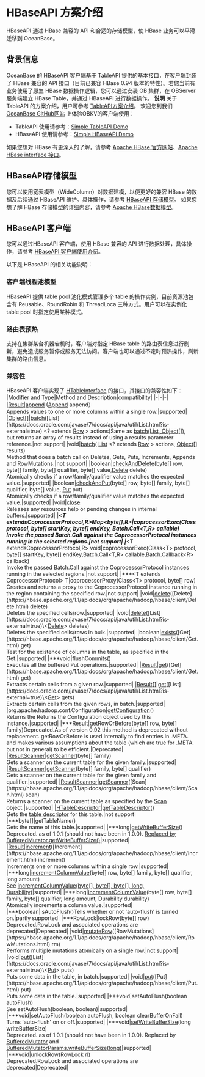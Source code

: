 # HBaseAPI 方案介绍

HBaseAPI 通过 HBase 兼容的 API 和合适的存储模型，使 HBase 业务可以平滑迁移到 OceanBase。

## 背景信息

OceanBase 的 HBaseAPI 客户端基于 TableAPI 提供的基本接口，在客户端封装了 HBase 兼容的 API 接口（目前已兼容 HBase 0.94 版本的特性）。若您当前有业务使用了原生 HBase 数据操作逻辑，您可以通过安装 OB 集群，在 OBServer 服务端建立 HBase Table，并通过 HBaseAPI 进行数据操作。
**说明**
关于 TableAPI 的方案介绍，用户可参考 [TableAPI方案介绍](https://open.oceanbase.com/docs/observer-cn/V3.1.1/10000000000013926)。
欢迎您到我们 [OceanBase GitHub网站](https://github.com/oceanbase) 上体验OBKV的客户端使用：

+ TableAPI 使用请参考：[Simple TableAPI Demo](https://github.com/oceanbase/obkv-table-client-java/tree/master/example)
+ HBaseAPI 使用请参考：[Simple HBaseAPI Demo](https://github.com/oceanbase/obkv-hbase-client-java/tree/main/example/simple-hbase-demo)

如果您想对 HBase 有更深入的了解，请参考 [Apache HBase 官方网站](https://hbase.apache.org/)、[Apache HBase interface 接口](https://hbase.apache.org/1.1/apidocs/org/apache/hadoop/hbase/client/Table.html)。

## HBaseAPI存储模型

您可以使用宽表模型（WideColumn）对数据建模，以便更好的兼容 HBase 的数据及后续通过 HBaseAPI 维护。具体操作，请参考 [HBaseAPI 存储模型](../2.hbaseapi-storage-model)。
如果您想了解 HBase 存储模型的详细内容，请参考 [Apache HBase数据模型](http://hbase.apache.org/0.94/book/datamodel.html)。

## HBaseAPI 客户端

您可以通过HBaseAPI 客户端，使用 HBase 兼容的 API 进行数据处理，具体操作，请参考 [HBaseAPI 客户端使用介绍](3.use-of-the-hbaseapi-client.md)。

以下是 HBaseAPI 的相关功能说明：

### 客户端线程池模型

HBaseAPI 提供 table pool 池化模式管理多个 table 的操作实例，目前资源池包含有 Reusable、RoundRobin 和 ThreadLoca 三种方式。用户可以在实例化 table pool 时指定使用某种模式。

### 路由表预热

支持在集群某台机器宕机时，客户端对指定 HBase table 的路由表信息进行刷新，避免造成服务暂停或服务无法访问。客户端也可以通过不定时预热操作，刷新集群的路由信息。

### 兼容性

HBaseAPI 客户端实现了 [HTableInterface](https://hbase.apache.org/1.1/apidocs/org/apache/hadoop/hbase/client/HTableInterface.html) 的接口，其接口的兼容性如下：
|Modifier and Type|Method and Description|compatibility|
|-|-|-|
|[Result](https://hbase.apache.org/1.1/apidocs/org/apache/hadoop/hbase/client/Result.html)|[append](https://hbase.apache.org/1.1/apidocs/org/apache/hadoop/hbase/client/Table.html#append(org.apache.hadoop.hbase.client.Append)) ([Append](https://hbase.apache.org/1.1/apidocs/org/apache/hadoop/hbase/client/Append.html) append）<br>Appends values to one or more columns within a single row.|supported|
|[Object](https://docs.oracle.com/javase/7/docs/api/java/lang/Object.html?is-external=true)[]|[batch](https://hbase.apache.org/1.1/apidocs/org/apache/hadoop/hbase/client/Table.html#batch(java.util.List))([List](https://docs.oracle.com/javase/7/docs/api/java/util/List.html?is-external=true) <? extends [Row](https://hbase.apache.org/1.1/apidocs/org/apache/hadoop/hbase/client/Row.html) > actions)Same as [batch(List, Object[])](https://hbase.apache.org/1.1/apidocs/org/apache/hadoop/hbase/client/Table.html#batch(java.util.List,%20java.lang.Object[])), <br>but returns an array of results instead of using a results parameter reference.|not support|
|void|[batch](https://hbase.apache.org/1.1/apidocs/org/apache/hadoop/hbase/client/Table.html#batch(java.util.List,%20java.lang.Object[]))( [List](https://docs.oracle.com/javase/7/docs/api/java/util/List.html?is-external=true) <? extends [Row](https://hbase.apache.org/1.1/apidocs/org/apache/hadoop/hbase/client/Row.html) > actions, [Object](https://docs.oracle.com/javase/7/docs/api/java/lang/Object.html?is-external=true)[] results)<br>Method that does a batch call on Deletes, Gets, Puts, Increments, Appends and RowMutations.|not support|
|boolean|[checkAndDelete](https://hbase.apache.org/1.1/apidocs/org/apache/hadoop/hbase/client/Table.html#checkAndDelete(byte[],%20byte[],%20byte[],%20byte[],%20org.apache.hadoop.hbase.client.Delete))(byte[] row, byte[] family, byte[] qualifier, byte[] value,[Delete](https://hbase.apache.org/1.1/apidocs/org/apache/hadoop/hbase/client/Delete.html)  delete)<br>Atomically checks if a row/family/qualifier value matches the expected value.|supported|
|boolean|[checkAndPut](https://hbase.apache.org/1.1/apidocs/org/apache/hadoop/hbase/client/Table.html#checkAndPut(byte[],%20byte[],%20byte[],%20byte[],%20org.apache.hadoop.hbase.client.Put))(byte[] row, byte[] family, byte[] qualifier, byte[] value, [Put](https://hbase.apache.org/1.1/apidocs/org/apache/hadoop/hbase/client/Put.html) put)<br>Atomically checks if a row/family/qualifier value matches the expected value.|supported|
|void|[close](https://hbase.apache.org/1.1/apidocs/org/apache/hadoop/hbase/client/Table.html#close())<br>Releases any resources help or pending changes in internal buffers.|supported|
|***\<T extendsCoprocessorProtocol,R>Map\<byte[],R>|coprocessorExec(Class<T> protocol, byte[] startKey, byte[] endKey, Batch.Call<T,R> callable)<br>Invoke the passed Batch.Call against the CoprocessorProtocol instances running in the selected regions.|not support|
|***\<T extendsCoprocessorProtocol,R> void|coprocessorExec(Class\<T> protocol, byte[] startKey, byte[] endKey,Batch.Call\<T,R> callable,Batch.Callback\<R> callback)<br>Invoke the passed Batch.Call against the CoprocessorProtocol instances running in the selected regions.|not support|
|***\<T extends CoprocessorProtocol> T|coprocessorProxy(Class\<T> protocol, byte[] row)<br>Creates and returns a proxy to the CoprocessorProtocol instance running in the region containing the specified row.|not support|
|void|[delete](https://hbase.apache.org/1.1/apidocs/org/apache/hadoop/hbase/client/Table.html#delete(org.apache.hadoop.hbase.client.Delete))([Delete](https://hbase.apache.org/1.1/apidocs/org/apache/hadoop/hbase/client/Delete.html) delete)<br>Deletes the specified cells/row.|supported|
|void|[delete](https://hbase.apache.org/1.1/apidocs/org/apache/hadoop/hbase/client/Table.html#delete(java.util.List))([List](https://docs.oracle.com/javase/7/docs/api/java/util/List.html?is-external=true)\<[Delete](https://hbase.apache.org/1.1/apidocs/org/apache/hadoop/hbase/client/Delete.html)> deletes)<br>Deletes the specified cells/rows in bulk.|supported|
|boolean|[exists](https://hbase.apache.org/1.1/apidocs/org/apache/hadoop/hbase/client/Table.html#exists(org.apache.hadoop.hbase.client.Get))([Get](https://hbase.apache.org/1.1/apidocs/org/apache/hadoop/hbase/client/Get.html) get)<br>Test for the existence of columns in the table, as specified in the Get.|supported|
|***void|flushCommits()<br>Executes all the buffered Put operations.|supported|
|[Result](https://hbase.apache.org/1.1/apidocs/org/apache/hadoop/hbase/client/Result.html)|[get](https://hbase.apache.org/1.1/apidocs/org/apache/hadoop/hbase/client/Table.html#get(org.apache.hadoop.hbase.client.Get))([Get](https://hbase.apache.org/1.1/apidocs/org/apache/hadoop/hbase/client/Get.html) get)<br>Extracts certain cells from a given row.|supported|
|[Result](https://hbase.apache.org/1.1/apidocs/org/apache/hadoop/hbase/client/Result.html)[]|[get](https://hbase.apache.org/1.1/apidocs/org/apache/hadoop/hbase/client/Table.html#get(java.util.List))([List](https://docs.oracle.com/javase/7/docs/api/java/util/List.html?is-external=true)\<[Get](https://hbase.apache.org/1.1/apidocs/org/apache/hadoop/hbase/client/Get.html)> gets)<br>Extracts certain cells from the given rows, in batch.|supported|
|org.apache.hadoop.conf.Configuration|[getConfiguration](https://hbase.apache.org/1.1/apidocs/org/apache/hadoop/hbase/client/Table.html#getConfiguration())()<br>Returns the Returns the Configuration object used by this instance.|supported|
|***Result|getRowOrBefore(byte[] row, byte[] family)Deprecated.As of version 0.92 this method is deprecated without replacement. getRowOrBefore is used internally to find entries in .META. and makes various assumptions about the table (which are true for .META. but not in general) to be efficient.|Deprecated|
|[ResultScanner](https://hbase.apache.org/1.1/apidocs/org/apache/hadoop/hbase/client/ResultScanner.html)|[getScanner](https://hbase.apache.org/1.1/apidocs/org/apache/hadoop/hbase/client/Table.html#getScanner(byte[]))(byte[] family)<br>Gets a scanner on the current table for the given family.|supported|
|[ResultScanner](https://hbase.apache.org/1.1/apidocs/org/apache/hadoop/hbase/client/ResultScanner.html)|[getScanner](https://hbase.apache.org/1.1/apidocs/org/apache/hadoop/hbase/client/Table.html#getScanner(byte[],%20byte[]))(byte[] family, byte[] qualifier)<br>Gets a scanner on the current table for the given family and qualifier.|supported|
|[ResultScanner](https://hbase.apache.org/1.1/apidocs/org/apache/hadoop/hbase/client/ResultScanner.html)|[getScanner](https://hbase.apache.org/1.1/apidocs/org/apache/hadoop/hbase/client/Table.html#getScanner(org.apache.hadoop.hbase.client.Scan))([Scan](https://hbase.apache.org/1.1/apidocs/org/apache/hadoop/hbase/client/Scan.html) scan)<br>Returns a scanner on the current table as specified by the [Scan](https://hbase.apache.org/1.1/apidocs/org/apache/hadoop/hbase/client/Scan.html) object.|supported|
|[HTableDescriptor](https://hbase.apache.org/1.1/apidocs/org/apache/hadoop/hbase/HTableDescriptor.html)|[getTableDescriptor](https://hbase.apache.org/1.1/apidocs/org/apache/hadoop/hbase/client/Table.html#getTableDescriptor())()<br>Gets the [table descriptor](https://hbase.apache.org/1.1/apidocs/org/apache/hadoop/hbase/HTableDescriptor.html) for this table.|not support|
|***byte[]|getTableName()<br>Gets the name of this table.|supported|
|***long|[getWriteBufferSize](https://hbase.apache.org/1.1/apidocs/org/apache/hadoop/hbase/client/Table.html#getWriteBufferSize())()<br>Deprecated. as of 1.0.1 (should not have been in 1.0.0). [Replaced by BufferedMutator.getWriteBufferSize()](https://hbase.apache.org/1.1/apidocs/org/apache/hadoop/hbase/client/BufferedMutator.html#getWriteBufferSize())|supported|
|[Result](https://hbase.apache.org/1.1/apidocs/org/apache/hadoop/hbase/client/Result.html)|[increment](https://hbase.apache.org/1.1/apidocs/org/apache/hadoop/hbase/client/Table.html#increment(org.apache.hadoop.hbase.client.Increment))([Increment](https://hbase.apache.org/1.1/apidocs/org/apache/hadoop/hbase/client/Increment.html)  increment)<br>Increments one or more columns within a single row.|supported|
|***long|[incrementColumnValue](https://hbase.apache.org/1.1/apidocs/org/apache/hadoop/hbase/client/Table.html#incrementColumnValue(byte[],%20byte[],%20byte[],%20long))(byte[] row, byte[] family, byte[] qualifier, long amount)<br>See [incrementColumnValue(byte[], byte[], byte[], long, Durability)](https://hbase.apache.org/1.1/apidocs/org/apache/hadoop/hbase/client/Table.html#incrementColumnValue(byte[],%20byte[],%20byte[],%20long,%20org.apache.hadoop.hbase.client.Durability))|supported|
|***long|[incrementColumnValue](https://hbase.apache.org/1.1/apidocs/org/apache/hadoop/hbase/client/Table.html#incrementColumnValue(byte[],%20byte[],%20byte[],%20long,%20org.apache.hadoop.hbase.client.Durability))(byte[] row, byte[] family, byte[] qualifier, long amount, Durability durability)<br>Atomically increments a column value.|supported|
|***boolean|isAutoFlush()Tells whether or not 'auto-flush' is turned on.|partly supported|
|***RowLock|lockRow(byte[] row)<br>Deprecated.RowLock and associated operations are deprecated|Deprecated|
|void|[mutateRow](https://hbase.apache.org/1.1/apidocs/org/apache/hadoop/hbase/client/Table.html#mutateRow(org.apache.hadoop.hbase.client.RowMutations))([RowMutations](https://hbase.apache.org/1.1/apidocs/org/apache/hadoop/hbase/client/RowMutations.html)  rm)<br>Performs multiple mutations atomically on a single row.|not support|
|void|[put](https://hbase.apache.org/1.1/apidocs/org/apache/hadoop/hbase/client/Table.html#put(java.util.List))([List](https://docs.oracle.com/javase/7/docs/api/java/util/List.html?is-external=true)\<[Put](https://hbase.apache.org/1.1/apidocs/org/apache/hadoop/hbase/client/Put.html)> puts)<br>Puts some data in the table, in batch.|supported|
|void|[put](https://hbase.apache.org/1.1/apidocs/org/apache/hadoop/hbase/client/Table.html#put(org.apache.hadoop.hbase.client.Put))([Put](https://hbase.apache.org/1.1/apidocs/org/apache/hadoop/hbase/client/Put.html)  put)<br>Puts some data in the table.|supported|
|***void|setAutoFlush(boolean autoFlush)<br>See setAutoFlush(boolean, boolean)|supported|
|***void|setAutoFlush(boolean autoFlush, boolean clearBufferOnFail)<br>Turns 'auto-flush' on or off.|supported|
|***void|[setWriteBufferSize](https://hbase.apache.org/1.1/apidocs/org/apache/hadoop/hbase/client/Table.html#setWriteBufferSize(long))(long writeBufferSize)<br>Deprecated. as of 1.0.1 (should not have been in 1.0.0). Replaced by [BufferedMutator](https://hbase.apache.org/1.1/apidocs/org/apache/hadoop/hbase/client/BufferedMutator.html) and [BufferedMutatorParams.writeBufferSize(long)](https://hbase.apache.org/1.1/apidocs/org/apache/hadoop/hbase/client/BufferedMutatorParams.html#writeBufferSize(long))|supported|
|***void|unlockRow(RowLock  rl)<br>Deprecated.RowLock and associated operations are deprecated|Deprecated|
